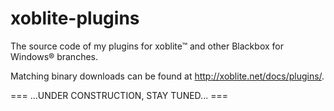 # xoblite-plugins
The source code of my plugins for xoblite™ and other Blackbox for Windows® branches.

Matching binary downloads can be found at http://xoblite.net/docs/plugins/.

=== ...UNDER CONSTRUCTION, STAY TUNED... ===
